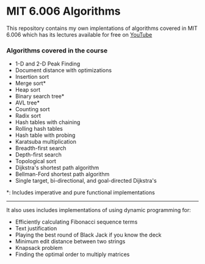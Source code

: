 # MIT 6.006 Algorithms

This repository contains my own implentations
of algorithms covered in MIT 6.006 which
has its lectures available for free on [YouTube](https://www.youtube.com/playlist?list=PLUl4u3cNGP61Oq3tWYp6V_F-5jb5L2iHb)

### Algorithms covered in the course

- 1-D and 2-D Peak Finding
- Document distance with optimizations
- Insertion sort
- Merge sort*
- Heap sort
- Binary search tree*
- AVL tree*
- Counting sort
- Radix sort
- Hash tables with chaining
- Rolling hash tables
- Hash table with probing
- Karatsuba multiplication
- Breadth-first search
- Depth-first search
- Topological sort
- Dijkstra's shortest path algorithm
- Bellman-Ford shortest path algorithm
- Single target, bi-directional, and goal-directed Dijkstra's

*: Includes imperative and pure functional implementations

---

It also uses includes implementations of using dynamic programming for:

- Efficiently calculating Fibonacci sequence terms
- Text justification
- Playing the best round of Black Jack if you know the deck
- Minimum edit distance between two strings
- Knapsack problem
- Finding the optimal order to multiply matrices
